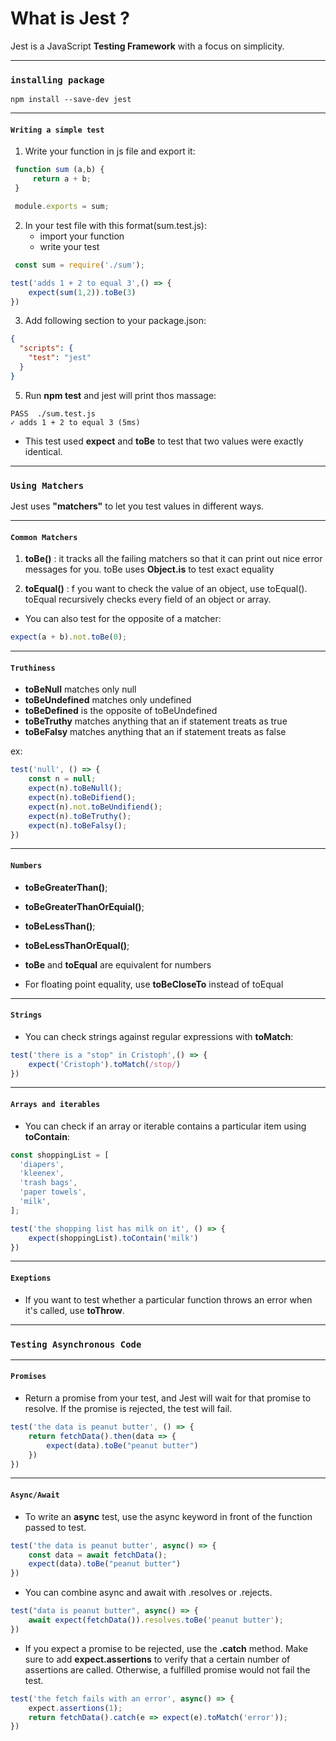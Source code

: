 # What is Jest ?

Jest is a JavaScript **Testing Framework** with a focus on simplicity.

---

### `installing package`

```
npm install --save-dev jest
```

---

#### `Writing a simple test`

1. Write your function in js file and export it:

```Javascript
 function sum (a,b) {
     return a + b;
 }

 module.exports = sum;
```

2. In your test file with this format(sum.test.js):
   - import your function
   - write your test

```Javascript
 const sum = require('./sum');

test('adds 1 + 2 to equal 3',() => {
    expect(sum(1,2)).toBe(3)
})
```

3. Add following section to your package.json:

```JSON
{
  "scripts": {
    "test": "jest"
  }
}
```

5. Run **npm test** and jest will print thos massage:

```
PASS  ./sum.test.js
✓ adds 1 + 2 to equal 3 (5ms)
```

- This test used **expect** and **toBe** to test that two values were exactly identical.

---

### `Using Matchers`

Jest uses **"matchers"** to let you test values in different ways.

---

#### `Common Matchers`

1.  **toBe()** :
    it tracks all the failing matchers so that it can print out nice error messages for you. toBe uses **Object.is** to test exact equality

2.  **toEqual()** :
    f you want to check the value of an object, use toEqual(). toEqual recursively checks every field of an object or array.

- You can also test for the opposite of a matcher:

```Javascript
expect(a + b).not.toBe(0);
```

---

#### `Truthiness`

- **toBeNull** matches only null
- **toBeUndefined** matches only undefined
- **toBeDefined** is the opposite of toBeUndefined
- **toBeTruthy** matches anything that an if statement treats as true
- **toBeFalsy** matches anything that an if statement treats as false

ex:

```Javascript
test('null', () => {
    const n = null;
    expect(n).toBeNull();
    expect(n).toBeDifiend();
    expect(n).not.toBeUndifiend();
    expect(n).toBeTruthy();
    expect(n).toBeFalsy();
})
```

---

#### `Numbers`

- **toBeGreaterThan()**;
- **toBeGreaterThanOrEquial()**;
- **toBeLessThan()**;
- **toBeLessThanOrEqual()**;

- **toBe** and **toEqual** are equivalent for numbers

- For floating point equality, use **toBeCloseTo** instead of toEqual

---

#### `Strings`

- You can check strings against regular expressions with **toMatch**:

```Javascript
test('there is a "stop" in Cristoph',() => {
    expect('Cristoph').toMatch(/stop/)
})
```

---

#### `Arrays and iterables`

- You can check if an array or iterable contains a particular item using **toContain**:

```Javascript
const shoppingList = [
  'diapers',
  'kleenex',
  'trash bags',
  'paper towels',
  'milk',
];

test('the shopping list has milk on it', () => {
    expect(shoppingList).toContain('milk')
})
```

---

#### `Exeptions`

- If you want to test whether a particular function throws an error when it's called, use **toThrow**.

---

### `Testing Asynchronous Code`

---

#### `Promises`

- Return a promise from your test, and Jest will wait for that promise to resolve. If the promise is rejected, the test will fail.

```Javascript
test('the data is peanut butter', () => {
    return fetchData().then(data => {
        expect(data).toBe("peanut butter")
    })
})
```

---

#### `Async/Await`

- To write an **async** test, use the async keyword in front of the function passed to test.

```Javascript
test('the data is peanut butter', async() => {
    const data = await fetchData();
    expect(data).toBe("peanut butter")
})
```

- You can combine async and await with .resolves or .rejects.

```Javascript
test("data is peanut butter", async() => {
    await expect(fetchData()).resolves.toBe('peanut butter');
})
```

- If you expect a promise to be rejected, use the **.catch** method. Make sure to add **expect.assertions** to verify that a certain number of assertions are called. Otherwise, a fulfilled promise would not fail the test.

```Javascript
test('the fetch fails with an error', async() => {
    expect.assertions(1);
    return fetchData().catch(e => expect(e).toMatch('error'));
})
```
